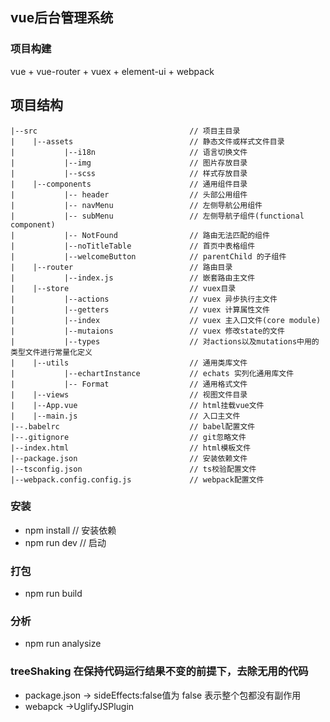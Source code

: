 ## vue后台管理系统 ##  


### 项目构建 ###  
vue + vue-router + vuex + element-ui + webpack  

## 项目结构 ##
    
    |--src                                  // 项目主目录    
    |    |--assets                          // 静态文件或样式文件目录    
    |           |--i18n                     // 语言切换文件    
    |           |--img                      // 图片存放目录    
    |           |--scss                     // 样式存放目录    
    |    |--components                      // 通用组件目录   
    |           |-- header                  // 头部公用组件    
    |           |-- navMenu                 // 左侧导航公用组件  
    |           |-- subMenu                 // 左侧导航子组件(functional component)  
    |           |-- NotFound                // 路由无法匹配的组件  
    |           |--noTitleTable             // 首页中表格组件  
    |           |--welcomeButton            // parentChild 的子组件            
    |    |--router                          // 路由目录    
    |           |--index.js                 // 嵌套路由主文件  
    |    |--store                           // vuex目录  
    |           |--actions                  // vuex 异步执行主文件  
    |           |--getters                  // vuex 计算属性文件    
    |           |--index                    // vuex 主入口文件(core module)  
    |           |--mutaions                 // vuex 修改state的文件  
    |           |--types                    // 对actions以及mutations中用的类型文件进行常量化定义  
    |    |--utils                           // 通用类库文件    
    |           |--echartInstance           // echats 实列化通用库文件  
    |           |-- Format                  // 通用格式文件  
    |    |--views                           // 视图文件目录    
    |    |--App.vue                         // html挂载vue文件     
    |    |--main.js                         // 入口主文件         
    |--.babelrc                             // babel配置文件    
    |--.gitignore                           // git忽略文件    
    |--index.html                           // html模板文件    
    |--package.json                         // 安装依赖文件    
    |--tsconfig.json                        // ts校验配置文件    
    |--webpack.config.config.js             // webpack配置文件    

### 安装 ###
 
 - npm install   // 安装依赖
 - npm run dev   // 启动


### 打包  ###
  - npm run build

### 分析  ###
 - npm run analysize

### treeShaking 在保持代码运行结果不变的前提下，去除无用的代码  ###
 - package.json  -> sideEffects:false值为 false 表示整个包都没有副作用
 - webapck      ->UglifyJSPlugin    
